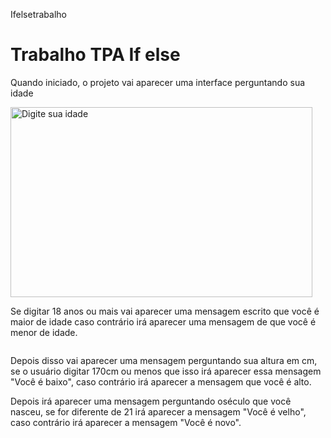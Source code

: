  Ifelsetrabalho
 <h1>Trabalho TPA If else</h1>
 <p>Quando iniciado, o projeto vai aparecer uma interface perguntando sua idade</p>
<img width="483" height="304" alt="Digite sua idade" src="https://github.com/user-attachments/assets/c81cda8a-dc18-4b49-8a27-0e922c439185" />

 <p>Se digitar 18 anos ou mais vai aparecer uma mensagem escrito que você é maior de idade caso contrário irá aparecer uma mensagem de que você é menor de idade.</p>
<img src="" alt="">
 <p>Depois disso vai aparecer uma mensagem perguntando sua altura em cm, se o usuário digitar 170cm ou menos que isso irá aparecer essa mensagem "Você é baixo", caso contrário irá aparecer a mensagem que você é alto.
 <img src="" alt="">
 </p>Depois irá aparecer uma mensagem perguntando oséculo que você nasceu, se for diferente de 21 irá aparecer a mensagem "Você é velho", caso contrário irá aparecer a mensagem "Você é novo".
 <img src="" alt="">
 
